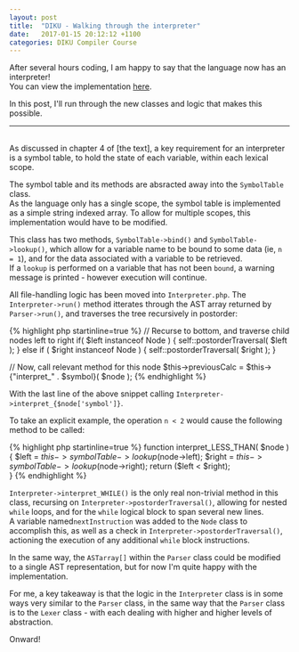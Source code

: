 ```yaml
---
layout: post
title:  "DIKU - Walking through the interpreter"
date:   2017-01-15 20:12:12 +1100
categories: DIKU Compiler Course
---
```


After several hours coding, I am happy to say that the language now has an interpreter!  
You can view the implementation [here].

[here]: https://github.com/troydaniels/DIKU-Compiler-Course/blob/master/src/Interpreter.php

In this post, I'll run through the new classes and logic that makes this possible.

---
<br>
As discussed in chapter 4 of [the text], a key requirement for an interpreter is a symbol table, to hold the state of each variable, within each lexical scope.

[the text]: http://www.diku.dk/~torbenm/Basics/basics_lulu2.pdf

The symbol table and its methods are absracted away into the ```SymbolTable``` class.  
As the language only has a single scope, the symbol table is implemented as a simple string indexed array. To allow for multiple scopes, this implementation would have to be modified. 

This class has two methods, ```SymbolTable->bind()``` and ```SymbolTable->lookup()```, which allow for a variable name to be bound to some data (ie, ```n = 1```), and for the data associated with a variable to be retrieved.  
If a ```lookup``` is performed on a variable that has not been ```bound```, a warning message is printed - however execution will continue.

All file-handling logic has been moved into ```Interpreter.php```.
The ```Interpreter->run()``` method itterates through the AST array returned by ```Parser->run()```, and traverses the tree recursively in postorder:

{% highlight php startinline=true %}
// Recurse to bottom, and traverse child nodes left to right
  if( $left instanceof Node ) {
    self::postorderTraversal( $left );
  } else if ( $right instanceof Node ) {
            self::postorderTraversal( $right );
  }

  // Now, call relevant method for this node
  $this->previousCalc = $this->{"interpret_" . $symbol}( $node );
{% endhighlight %}

With the last line of the above snippet calling ```Interpreter->interpret_{$node['symbol']}```.

To take an explicit example, the operation ```n < 2``` would cause the following method to be called:

{% highlight php startinline=true %}
function interpret_LESS_THAN( $node ) {
  $left = $this->symbolTable->lookup($node->left);
  $right = $this->symbolTable->lookup($node->right);
  return ($left < $right);       
}
{% endhighlight %}

```Interpreter->interpret_WHILE()``` is the only real non-trivial method in this class, recursing on ```Interpreter->postorderTraversal()```, allowing for nested ```while``` loops, and for the ```while``` logical block to span several new lines.  
A variable named```nextInstruction``` was added to the ```Node``` class to accomplish this, as well as a check in ```Interpreter->postorderTraversal()```, actioning the execution of any additional ```while``` block instructions.

In the same way, the ```ASTarray[]``` within the ```Parser``` class could be modified to a single AST representation, but for now I'm quite happy with the implementation.
  
For me, a key takeaway is that the logic in the ```Interpreter``` class is in some ways very similar to the ```Parser``` class, in the same way that the ```Parser``` class is to the ```Lexer``` class - with each dealing with higher and higher levels of abstraction.


Onward!
